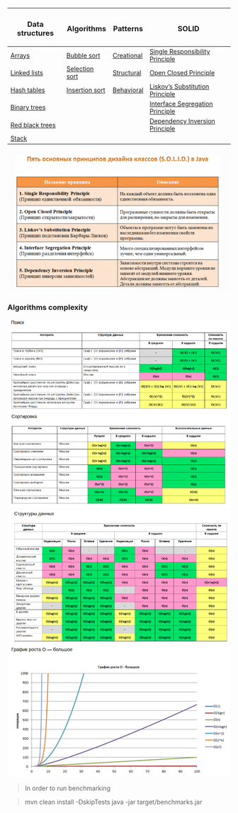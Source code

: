 

| <H3> Data structures                                                                             | <H3> Algorithms                                                                                  |<H3> Patterns                       			                  			                              | <H3> SOLID                                                                                 |
|--------------------------------------------------------------------------------------------------|--------------------------------------------------------------------------------------------------|-------------------------------------------------------------------------------------------------------|--------------------------------------------------------------------------------------------|
| [Arrays](Lafore/src/main/resources/data_structures/arrays/arrays.md)                             | [Bubble sort](Lafore/src/main/resources/algorithms/bubble_sort/bubble_sort.md)                   |	[Creational](Patterns/src/main/java/com/linnik/wickiup/patterns/_1_creational/creational_patterns.md) |  [Single Responsibility Principle](Solid/src/main/resources/solid/single_responsibility.md)|
| [Linked lists](Lafore/src/main/resources/data_structures/linked_lists/linked_lists.md)           | [Selection sort](Lafore/src/main/resources/algorithms/selection_sort/selection_sort.md)          |	[Structural](Patterns/src/main/java/com/linnik/wickiup/patterns/_2_structural/structural_patterns.md) |  [Open Closed Principle](Solid/src/main/resources/solid/open_close.md)                     |
| [Hash tables](Lafore/src/main/resources/data_structures/hash_tables/hash_tables.md)              | [Insertion sort](Lafore/src/main/resources/algorithms/insertion_sort/insertion_sort.md)          | [Behavioral](Patterns/src/main/java/com/linnik/wickiup/patterns/_3_behavioral/behavioral_patterns.md) |  [Liskov’s Substitution Principle](Solid/src/main/resources/solid/liskov_substitution.md)  |
| [Binary trees](Lafore/src/main/resources/data_structures/binary_trees/binary_trees.md)           |                                                                                                  |	                                   			                  			                              |  [Interface Segregation Principle](Solid/src/main/resources/solid/interface_segregation.md)|
| [Red black trees](Lafore/rc/main/resources/data_structures/red_black_trees/red_black_trees.md)   |                                                                                                  |                                    			                   			                              |  [Dependency Inversion Principle](Solid/src/main/resources/solid/dependency_inversion.md)  |
| [Stack](Lafore/src/main/resources/data_structures/stack/stack.md)                                |                                                                                                  |                                    			                  			                              |                                                                                            |


 ![alt text](images/solid.png)

### Algorithms complexity

 ![alt text](images/search_complexity.png)
 ![alt text](images/sort_complexity.png)
 ![alt text](images/data_structures_complexity.png)
 ![alt text](images/o-complexity.png)
 
 
 > In order to run benchmarking
 
 > mvn clean install -DskipTests
 > java -jar target/benchmarks.jar
